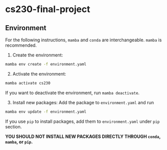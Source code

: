 # cs230-final-project

## Environment

For the following instructions, `mamba` and `conda` are interchangeable. `mamba` is recommended.

1. Create the environment:
```bash
mamba env create -f environment.yaml
```

2. Activate the environment:
```bash
mamba activate cs230
```
If you want to deactivate the environment, run `mamba deactivate`.

3. Install new packages:
Add the package to `environment.yaml` and run
```bash
mamba env update -f environment.yaml
```
If you use `pip` to install packages, add them to `environment.yaml` under `pip` section.

**YOU SHOULD NOT INSTALL NEW PACKAGES DIRECTLY THROUGH `conda`, `mamba`, or `pip`.**


